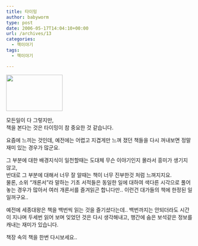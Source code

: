 ```yaml
---
title: 타이밍
author: babyworm
type: post
date: 2006-05-17T14:04:10+00:00
url: /archives/13
categories:
  - 책이야기
tags:
  - 책이야기

---
```

<img loading="lazy" decoding="async" class="alignright" src="https://i0.wp.com/babyworm.net/wordpress/wp-content/uploads/1/cfile24.uf.136987584D6A7A5E04CFA8.gif?resize=152%2C98" alt="" width="152" height="98" data-recalc-dims="1" />

모든일이 다 그렇지만,  
책을 본다는 것은 타이밍이 참 중요한 것 같습니다.

요즘에 느끼는 것인데, 예전에는 어렵고 지겹게만 느껴 졌던 책들을 다시 꺼내보면 정말 재미 있는 경우가 많군요.

그 부분에 대한 배경지식이 일천할때는 도대체 무슨 이야기인지 몰라서 흥미가 생기지 않고,  
반대로 그 부분에 대해서 너무 잘 알때는 책이 너무 진부한것 처럼 느껴지지요.  
물론, 소위 &#8220;개론서&#8221;라 말하는 기초 서적들은 동일한 일에 대하여 색다른 시각으로 풀어 놓는 경우가 많아서 여러 개론서를 즐겨읽곤 합니다만.. 이런건 대가들의 책에 한정된 일일꺼구요..

예전에 세종대왕은 책을 백번씩 읽는 것을 즐기셨다는데.. 백번까지는 안되더라도 시간이 지나며 두세번 읽어 보며 잊었던 것은 다시 생각해내고, 행간에 숨은 보석같은 정보를 캐내는 재미가 있습니다.

책장 속의 책을 한번 다시보세요..